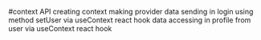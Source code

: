 #context API
creating context
making provider
data sending in login using method setUser via useContext react hook
data accessing in profile from user via useContext react hook